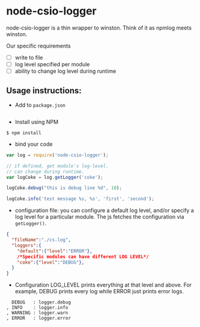node-csio-logger
================

node-csio-logger is a thin wrapper to winston.
Think of it as npmlog meets winston.

Our specific requirements
- [ ] write to file
- [ ] log level specified per module
- [ ] ability to change log level during runtime

## Usage instructions:

- Add to `package.json`

```

```

- Install using NPM

```
$ npm install
```

- bind your code

```js
var log = require('node-csio-logger');

// if defined, get module's log-level.
// can change during runtime.
var logCoke = log.getLogger('coke');

logCoke.debug("this is debug line %d", 10);

logCoke.info('test message %s, %s', 'first', 'second');

```

- configuration file: you can configure a default log level, and/or specify a
log level for a particular module. The js fetches the configuration via `getLogger()`.

```json
{
  "fileName":"./cs.log",
  "loggers":{
    "default":{"level":"ERROR"},
    /*Specific modules can have different LOG LEVEL*/
    "coke":{"level":"DEBUG"},
  }
}
```

- Configuration LOG_LEVEL prints everything at that level and above. For example,
DEBUG prints every log while ERROR just prints error logs.

```
  DEBUG   : logger.debug
, INFO    : logger.info
, WARNING : logger.warn
, ERROR   : logger.error
```
